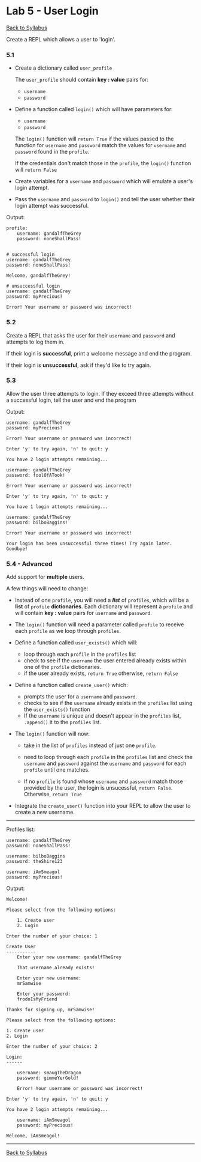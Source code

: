 # <a id="top"></a>Lab 5 - User Login

[Back to Syllabus](https://github.com/PdxCodeGuild/Programming102#top)

Create a REPL which allows a user to 'login'. 

### **5.1**

- Create a dictionary called `user_profile`

    The `user_profile` should contain **key : value** pairs for:

    - `username`
    - `password`


- Define a function called `login()` which will have parameters for:
  -  `username`
  -  `password`

    The `login()` function will `return True` if the values passed to the function for `username` and `password` match the values for `username` and `password` found in the `profile`. 
    
    If the credentials don't match those in the `profile`, the `login()` function will `return False`

- Create variables for a `username` and `password` which will emulate a user's login attempt. 

- Pass the `username` and `password` to `login()` and tell the user whether their login attempt was successful.

Output:
    
    profile:
        username: gandalfTheGrey
        password: noneShallPass!


    # successful login
    username: gandalfTheGrey
    password: noneShallPass!

    Welcome, gandalfTheGrey!

    # unsuccessful login
    username: gandalfTheGrey
    password: myPrecious?

    Error! Your username or password was incorrect!

### **5.2**

Create a REPL that asks the user for their `username` and `password` and attempts to log them in. 

If their login is **successful**, print a welcome message and end the program.

If their login is **unsuccessful**, ask if they'd like to try again.

### **5.3**

Allow the user three attempts to login. If they exceed three attempts without a successful login, tell the user and end the program

Output:

    username: gandalfTheGrey
    password: myPrecious?

    Error! Your username or password was incorrect!

    Enter 'y' to try again, 'n' to quit: y

    You have 2 login attempts remaining...

    username: gandalfTheGrey
    password: foolOfATook!

    Error! Your username or password was incorrect!

    Enter 'y' to try again, 'n' to quit: y

    You have 1 login attempts remaining...

    username: gandalfTheGrey
    password: bilboBaggins!

    Error! Your username or password was incorrect!

    Your login has been unsuccessful three times! Try again later. Goodbye!


### **5.4 - Advanced**

Add support for **multiple** users.

A few things will need to change:

- Instead of one `profile`, you will need a ***list*** of `profiles`, which will be a **list** of `profile` **dictionaries**. Each dictionary will represent a `profile` and will contain **key : value** pairs for `username` and `password`.
  
- The `login()` function will need a parameter called `profile` to receive each `profile` as we loop through `profiles`.

- Define a function called `user_exists()` which will:
  - loop through each `profile` in the `profiles` list
  - check to see if the `username` the user entered already exists within one of the `profile` dictionaries.
  - if the user already exists, `return True` otherwise, `return False`

- Define a function called `create_user()` which:
  -  prompts the user for a `username` and `password`. 
  -  checks to see if the `username` already exists in the `profiles` list using the  `user_exists()` function
  -  If the `username` is unique and doesn't appear in the `profiles` list, `.append()` it to the `profiles` list. 

- The `login()` function will now:
  -  take in the list of `profiles` instead of just one `profile`.
  
  - need to loop through each `profile` in the `profiles` list and check the `username` and `password` against the `username` and `password` for each `profile` until one matches.
  
  - If no `profile` is found whose `username` and `password` match those provided by the user, the login is unsucessful, `return False`. Otherwise, `return True`

- Integrate the `create_user()` function into your REPL to allow the user to create a new username. 

---

Profiles list:
    
    username: gandalfTheGrey
    password: noneShallPass!

    username: bilboBaggins
    password: theShire123

    username: iAmSmeagol
    password: myPrecious!

    
Output:

    Welcome! 
    
    Please select from the following options:

        1. Create user
        2. Login

    Enter the number of your choice: 1

    Create User
    -----------
        Enter your new username: gandalfTheGrey

        That username already exists!

        Enter your new username:
        mrSamwise

        Enter your password: 
        frodoIsMyFriend

    Thanks for signing up, mrSamwise!

    Please select from the following options:

    1. Create user
    2. Login

    Enter the number of your choice: 2

    Login:
    ------

        username: smaugTheDragon
        password: gimmeYerGold!

        Error! Your username or password was incorrect!

    Enter 'y' to try again, 'n' to quit: y

    You have 2 login attempts remaining...

        username: iAmSmeagol
        password: myPrecious!

    Welcome, iAmSmeagol!

---

[Back to Syllabus](https://github.com/PdxCodeGuild/Programming102#top)